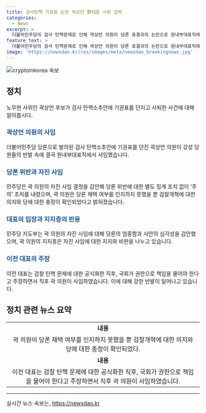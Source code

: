 ```yaml
---
title: 검사탄핵 기권표 논란 곽상언 野대표 사퇴 압박
categories:
  - News
excerpt: >
  더불어민주당의 검사 탄핵문제로 인해 곽상언 의원이 당론 표결과의 논란으로 원내부대표직에서 사임하게 되었다. 이재명 전 대표를 수사한 검사 4명에 대한 탄핵소추안을 당론으로 채택한 민주당은 곽 의원의 기권에 대해 주의 조치를 내렸다. 곽 의원은 자진 사임을 통해 당론 위반에 대한 징계를 피했지만, 지지층 및 이 전 대표 팬카페 등에서 비판이 이어지고 있다. 이 전 대표는 검사들의 반발에 대해 국회가 책임을 지도록 주장하며 당위성을 강조하고 있다.
feature_text: >
  더불어민주당의 검사 탄핵문제로 인해 곽상언 의원이 당론 표결과의 논란으로 원내부대표직에서 사임하게 되었다. 이재명 전 대표를 수사한 검사 4명에 대한 탄핵소추안을 당론으로 채택한 민주당은 곽 의원의 기권에 대해 주의 조치를 내렸다. 곽 의원은 자진 사임을 통해 당론 위반에 대한 징계를 피했지만, 지지층 및 이 전 대표 팬카페 등에서 비판이 이어지고 있다. 이 전 대표는 검사들의 반발에 대해 국회가 책임을 지도록 주장하며 당위성을 강조하고 있다.
image: 'https://newsdao.kr/res/images/meta/newsdao_breakingnews.jpg'
---
```


<p><img src="https://newsdao.kr/res/images/meta/newsdao_breakingnews.jpg" alt="cryptoinkorea 속보" /></p>

<h2 data-ke-size="size26">정치</h2>

<p data-ke-size="size16">노무현 사위인 곽상언 후보가 검사 탄핵소추안에 기권표를 던지고 사퇴한 사건에 대해 알아봅시다.</p>

<h3><b><span style="color: #1a5490;">곽상언 의원의 사임</span></b></h3>

<p data-ke-size="size16">더불어민주당 당론으로 발의된 검사 탄핵소추안에 기권표를 던진 곽상언 의원이 강성 당원들의 반발 속에 결국 원내부대표직에서 사임했습니다.</p>

<h3><b><span style="color: #1a5490;">당론 위반과 자진 사임</span></b></h3>

<p data-ke-size="size16">민주당은 곽 의원의 자진 사임 결정을 감안해 당론 위반에 대한 별도 징계 조치 없이 ‘주의’ 조치를 내렸으며, 곽 의원은 당론 채택 여부를 인지하지 못했을 뿐 검찰개혁에 대한 의지와 당에 대한 충정이 확인되었다고 밝혀졌습니다.</p>

<h3><b><span style="color: #1a5490;">대표의 입장과 지지층의 반응</span></b></h3>

<p data-ke-size="size16">민주당 지도부는 곽 의원의 자진 사임에 대해 당론의 엄중함과 사안의 심각성을 감안했으며, 곽 의원의 지지층은 자진 사임에 대한 지지와 비판을 나누고 있습니다.</p>

<h3><b><span style="color: #1a5490;">이전 대표의 주장</span></b></h3>

<p data-ke-size="size16">이전 대표는 검찰 탄핵 문제에 대한 공식화한 직후, 국회가 권한으로 책임을 물어야 한다고 주장하면서 직후 곽 의원이 사임하였습니다. 이에 대해 강한 반발이 일어나고 있습니다.</p>

<h2 data-ke-size="size26">정치 관련 뉴스 요약</h2>

<table>
    <tbody>
        <tr>
            <td style="text-align: center; height: 17px;"><b>내용</b></td>
        </tr>
        <tr>
            <td style="text-align: center; height: 17px;">곽 의원이 당론 채택 여부를 인지하지 못했을 뿐 검찰개혁에 대한 의지와 당에 대한 충정이 확인되었다.</td>
        </tr>
        <tr>
            <td style="text-align: center; height: 17px;"><b>내용</b></td>
        </tr>
        <tr>
            <td style="text-align: center; height: 17px;">이전 대표는 검찰 탄핵 문제에 대한 공식화한 직후, 국회가 권한으로 책임을 물어야 한다고 주장하면서 직후 곽 의원이 사임하였습니다.</td>
        </tr>
    </tbody>
</table>

<p><hr></p>
실시간 뉴스 속보는, <a href="https://newsdao.kr" rel="dofollow">https://newsdao.kr</a>


